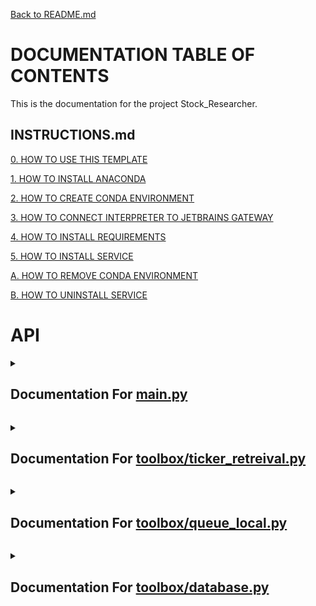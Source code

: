 [Back to README.md](/README.md)

# DOCUMENTATION TABLE OF CONTENTS #

This is the documentation for the project Stock_Researcher.

## INSTRUCTIONS.md ##

[0. HOW TO USE THIS TEMPLATE](/docs/INSTRUCTIONS.md#0-how-to-use-this-template)

[1. HOW TO INSTALL ANACONDA](/docs/INSTRUCTIONS.md#1-how-to-install-anaconda)

[2. HOW TO CREATE CONDA ENVIRONMENT](/docs/INSTRUCTIONS.md#2-how-to-create-conda-environment)

[3. HOW TO CONNECT INTERPRETER TO JETBRAINS GATEWAY](/docs/INSTRUCTIONS.md#3-how-to-connect-interpreter-to-jetbrains-gateway)

[4. HOW TO INSTALL REQUIREMENTS](/docs/INSTRUCTIONS.md#4-how-to-install-requirements)

[5. HOW TO INSTALL SERVICE](/docs/INSTRUCTIONS.md#5-how-to-install-service)

[A. HOW TO REMOVE CONDA ENVIRONMENT](/docs/INSTRUCTIONS.md#a-how-to-remove-conda-environment)

[B. HOW TO UNINSTALL SERVICE](/docs/INSTRUCTIONS.md#b-how-to-uninstall-service)

# API #


<details>
<summary>

## Documentation For [main.py](/docs/MAIN.md)

</summary>


 <details>
<summary>

### > [function main](/docs/MAIN.md#function-main) 



</summary>

[def main():](./../main.py#L13) 



</details>

<br></details>


<details>
<summary>

## Documentation For [toolbox/ticker_retreival.py](/docs/TOOLBOX-TICKER_RETREIVAL.md)

</summary>


 <details>
<summary>

### > [function set_storage_path](/docs/TOOLBOX-TICKER_RETREIVAL.md#function-set_storage_path) 



</summary>

[def set_storage_path(database_path: str, make_dir=False):](./../toolbox/ticker_retreival.py#L8) 

Note


```python
    This function is used to set the path to the database. The database is a
```

Param


```python
    database_path: str
        Path to the database
    make_dir: bool
        If True, create the directory if it does not exist
```

Return


```python
    None
```

Example


```python
    from toolbox import ticker_retreival
    ticker_retreival.set_storage_path('C:/Users/username/PycharmProjects/stock_analysis/database')
```



</details>


 <details>
<summary>

### > [function get_tickers](/docs/TOOLBOX-TICKER_RETREIVAL.md#function-get_tickers) 



</summary>

[def get_tickers(days_reset_frequency=7, request_fresh=False):](./../toolbox/ticker_retreival.py#L37) 

Note


```python
    This function is used to get the list of tickers. The tickers are saved in the database. If the tickers are older
```

Param


```python
    days_reset_frequency: int
        Number of days before the tickers are reset, to avoid making too many API calls

    request_fresh: bool
        If True, then the tickers are requested fresh from the API, regardless of the last update time
```

Return


```python
    tickers: list
        List of tickers
```

Example


```python
    from toolbox import ticker_retreival
    ticker_retreival.set_storage_path('C:/Users/username/PycharmProjects/stock_analysis/database')
    tickers = ticker_retreival.get_tickers()
```

Reference


```python
    https://levelup.gitconnected.com/how-to-get-all-stock-symbols-a73925c16a1b
```



</details>


 <details>
<summary>

### > [function get_rejected_tickers](/docs/TOOLBOX-TICKER_RETREIVAL.md#function-get_rejected_tickers) 



</summary>

[def get_rejected_tickers(days_reset_frequency=7, request_fresh=False):](./../toolbox/ticker_retreival.py#L112) 

Note


```python
    This function is used to get the list of rejected tickers.
    W = When Issued, or can be arrested for fraud
    R = Rights Issue
    P = “First Preferred Issue”. Preferred stocks are a separate entity.
    Q = Bankruptcy
```

Param


```python
    days_reset_frequency: int
        Number of days before the tickers are reset, to avoid making too many API calls

    request_fresh: bool
        If True, then the tickers are requested fresh from the API, regardless of the last update time
```

Return


```python
    rejected_tickers: list
        List of rejected tickers
```

Example


```python
    from toolbox import ticker_retreival
    ticker_retreival.set_storage_path('C:/Users/username/PycharmProjects/stock_analysis/database')
    rejected_tickers = ticker_retreival.get_rejected_tickers()
```

Reference


```python
    https://levelup.gitconnected.com/how-to-get-all-stock-symbols-a73925c16a1b
```



</details>


 <details>
<summary>

### > [function get_ticker_information](/docs/TOOLBOX-TICKER_RETREIVAL.md#function-get_ticker_information) 



</summary>

[def get_ticker_information(symbol: str, days_reset_frequency=14, request_fresh=False, cooldown_counter=0):](./../toolbox/ticker_retreival.py#L151) 

Note


```python
    This function is used to get the information for a given ticker. The information is saved in the database. If the
```

Param


```python
    symbol: str
        Ticker symbol

    days_reset_frequency: int
        Number of days before the tickers are reset, to avoid making too many API calls

    request_fresh: bool
        If True, then the tickers are requested fresh from the API, regardless of the last update time
```

Return


```python
    stock_info: dict
        Dictionary of stock information
```

Example


```python
    from toolbox import ticker_retreival
    ticker_retreival.set_storage_path('C:/Users/username/PycharmProjects/stock_analysis/database')
    stock_info = ticker_retreival.get_ticker_information('MSFT')
    name = stock_info['shortName']
    website = stock_info['website']
    description = stock_info['longBusinessSummary']
```



</details>


 <details>
<summary>

### > [function get_all_ticker_information](/docs/TOOLBOX-TICKER_RETREIVAL.md#function-get_all_ticker_information) 



</summary>

[def get_all_ticker_information(days_reset_frequency=1, request_fresh=False):](./../toolbox/ticker_retreival.py#L232) 

Note


```python
    This function is used to get the information for all tickers. The information is saved in the database. If the
```

Param


```python
    days_reset_frequency: int
        Number of days before the tickers are reset, to avoid making too many API calls

    request_fresh: bool
        If True, then the tickers are requested fresh from the API, regardless of the last update time
```

Return


```python
    all_info: dict
        Dictionary of stock information for all tickers
```

Example


```python
    from toolbox import ticker_retreival
    ticker_retreival.set_storage_path('C:/Users/username/PycharmProjects/stock_analysis/database')
    all_info = ticker_retreival.get_all_ticker_information()
    print(all_info['MSFT']['shortName'])
```



</details>

<br></details>


<details>
<summary>

## Documentation For [toolbox/queue_local.py](/docs/TOOLBOX-QUEUE_LOCAL.md)

</summary>


 <details>
<summary>

### > [class Queue](/docs/TOOLBOX-QUEUE_LOCAL.md#class-queue) 



</summary>

[class Queue:](./../toolbox/queue_local.py#L2) 

Note


```python
    A queue is a data structure that follows the First In First Out (FIFO) principle.
    This means that the first item added to the queue will be the first item removed from the queue.
    A queue can be implemented using a list or a linked list.
```

Param


```python
    queue_list: list
        The list to initialize the queue with
    max_size: int
        The maximum size of the queue
```

Example


```python
    queue = Queue([1, 2, 3, 4, 5], 10)

    a = queue.dequeue()
    print(a)
```

Reference


```python
    https://en.wikipedia.org/wiki/Queue_(abstract_data_type)
```




 <details>
<summary>

### >  > [function Queue.init](/docs/TOOLBOX-QUEUE_LOCAL.md#function-queueinit) 



</summary>

[def __init__(self, queue_list: list = None, max_size: int = None):](./../toolbox/queue_local.py#L30) 

Note


```python
        If the queue_list is not None, then the queue will be initialized with the list
        If the max_size is not None, then the queue will be initialized with the max_size
```

Param


```python
        queue_list: list
            The list to initialize the queue with
        max_size: int
            The maximum size of the queue
```

Return


```python
        None
```

Example


```python
        queue = Queue([1, 2, 3, 4, 5], 10)

        a = queue.dequeue()
        print(a)
```



</details>


 <details>
<summary>

### >  > [function Queue.enqueue](/docs/TOOLBOX-QUEUE_LOCAL.md#function-queueenqueue) 



</summary>

[def enqueue(self, item):](./../toolbox/queue_local.py#L61) 

Note


```python
        Adds the item to the end of the queue
```

Param


```python
        item: any
            The item to add to the queue
```

Return


```python
        None
```

Example


```python
        queue = Queue(max_size=10)

        queue.enqueue(1)
        queue.enqueue(2)
        queue.enqueue(3)
        print(queue)
```



</details>


 <details>
<summary>

### >  > [function Queue.dequeue](/docs/TOOLBOX-QUEUE_LOCAL.md#function-queuedequeue) 



</summary>

[def dequeue(self):](./../toolbox/queue_local.py#L90) 

Note


```python
        Removes the first item from the queue
```

Param


```python
        None
```

Return


```python
        item: any
            The item that was removed from the queue
```

Example


```python
        queue = Queue(max_size=10)

        queue.enqueue(1)
        queue.enqueue(2)
        queue.enqueue(3)

        a = queue.dequeue()
        print(a)
```



</details>


 <details>
<summary>

### >  > [function Queue.size](/docs/TOOLBOX-QUEUE_LOCAL.md#function-queuesize) 



</summary>

[def size(self) -> int:](./../toolbox/queue_local.py#L118) 

Note


```python
        Returns the size of the queue
```

Param


```python
        None
```

Return


```python
        size: int
            The size of the queue
```

Example


```python
        queue = Queue(max_size=10)

        queue.enqueue(1)
        queue.enqueue(2)
        queue.enqueue(3)

        print(queue.size())
```



</details>


 <details>
<summary>

### >  > [function Queue.is_empty](/docs/TOOLBOX-QUEUE_LOCAL.md#function-queueis_empty) 



</summary>

[def is_empty(self) -> bool:](./../toolbox/queue_local.py#L146) 

Note


```python
        Returns True if the queue is empty, False otherwise
```

Param


```python
        None
```

Return


```python
        is_empty: bool
            True if the queue is empty, False otherwise
```

Example


```python
        queue = Queue(max_size=10)

        queue.enqueue(1)
        queue.enqueue(2)

        print(queue.is_empty())
```



</details>


 <details>
<summary>

### >  > [function Queue.peek](/docs/TOOLBOX-QUEUE_LOCAL.md#function-queuepeek) 



</summary>

[def peek(self):](./../toolbox/queue_local.py#L173) 

Note


```python
        Returns the first item in the queue without removing it
```

Param


```python
        None
```

Return


```python
        item: any
            The first item in the queue
```

Example


```python
        queue = Queue(max_size=10)

        queue.enqueue(1)
        queue.enqueue(2)
        queue.enqueue(3)

        a = queue.peek()
        print(a)
```



</details>


 <details>
<summary>

### >  > [function Queue.get_list](/docs/TOOLBOX-QUEUE_LOCAL.md#function-queueget_list) 



</summary>

[def get_list(self):](./../toolbox/queue_local.py#L201) 

Note


```python
        Returns the list of items in the queue
```

Param


```python
        None
```

Return


```python
        list: list
            The list of items in the queue
```

Example


```python
        queue = Queue(max_size=10)

        queue.enqueue(1)
        queue.enqueue(2)
        queue.enqueue(3)

        a = queue.get_list()
        print(a)
```



</details>


 <details>
<summary>

### >  > [function Queue.len](/docs/TOOLBOX-QUEUE_LOCAL.md#function-queuelen) 



</summary>

[def __len__(self):](./../toolbox/queue_local.py#L230) 

Note


```python
        Returns the size of the queue
```

Param


```python
        None
```

Return


```python
        size: int
            The size of the queue
```

Example


```python
        queue = Queue(max_size=10)

        queue.enqueue(1)
        queue.enqueue(2)

        print(len(queue))
```



</details>


 <details>
<summary>

### >  > [function Queue.copy](/docs/TOOLBOX-QUEUE_LOCAL.md#function-queuecopy) 



</summary>

[def copy(self):](./../toolbox/queue_local.py#L256) 

Note


```python
        Returns a copy of the queue
```

Param


```python
        None
```

Return


```python
        new_queue: Queue
            A copy of the queue
```

Example


```python
        queue = Queue(max_size=10)

        queue.enqueue(1)
        queue.enqueue(2)
        queue.enqueue(3)

        new_queue = queue.copy()
        print(new_queue)
```



</details>


 <details>
<summary>

### >  > [function Queue.copy](/docs/TOOLBOX-QUEUE_LOCAL.md#function-queuecopy) 



</summary>

[def __copy__(self):](./../toolbox/queue_local.py#L288) 

Note


```python
        Returns a copy of the queue
```

Param


```python
        None
```

Return


```python
        new_queue: Queue
            A copy of the queue
```

Example


```python
        queue = Queue(max_size=10)

        queue.enqueue(1)
        queue.enqueue(2)
        queue.enqueue(3)

        new_queue = queue.copy()
        print(new_queue)
```



</details>


 <details>
<summary>

### >  > [function Queue.eq](/docs/TOOLBOX-QUEUE_LOCAL.md#function-queueeq) 



</summary>

[def __eq__(self, other):](./../toolbox/queue_local.py#L317) 

Note


```python
        Returns True if the queues are equal, False otherwise
```

Param


```python
        other: Queue
            The other queue to compare to
```

Return


```python
        is_equal: bool
            True if the queues are equal, False otherwise
```

Example


```python
        queue = Queue([1, 2, 3, 4, 5], max_size=10)
        other = Queue([1, 2, 3, 4, 5], max_size=10)

        print(queue == other)
```



</details>


 <details>
<summary>

### >  > [function Queue.ne](/docs/TOOLBOX-QUEUE_LOCAL.md#function-queuene) 



</summary>

[def __ne__(self, other):](./../toolbox/queue_local.py#L348) 

Note


```python
        Returns True if the queues are not equal, False otherwise
```

Param


```python
        other: Queue
            The other queue to compare to
```

Return


```python
        is_not_equal: bool
            True if the queues are not equal, False otherwise
```

Example


```python
        queue = Queue([1, 2, 3, 4, 5], max_size=10)
        other = Queue([1, 2, 3, 4, 5], max_size=10)

        print(queue != other)
```



</details>


 <details>
<summary>

### >  > [function Queue.getitem](/docs/TOOLBOX-QUEUE_LOCAL.md#function-queuegetitem) 



</summary>

[def __getitem__(self, index):](./../toolbox/queue_local.py#L373) 

Note


```python
        Returns the item at the given index
```

Param


```python
        index: int
            The index of the item to get
```

Return


```python
        item: any
            The item at the given index
```

Example


```python
        queue = Queue([1, 2, 3, 4, 5], max_size=10)

        print(queue[2])
```



</details>


 <details>
<summary>

### >  > [function Queue.setitem](/docs/TOOLBOX-QUEUE_LOCAL.md#function-queuesetitem) 



</summary>

[def __setitem__(self, index, value):](./../toolbox/queue_local.py#L397) 

Note


```python
        Sets the item at the given index to the given value
```

Param


```python
        index: int
            The index of the item to set
        value: any
            The value to set the item to
```

Return


```python
        None
```

Example


```python
        queue = Queue([1, 2, 3, 4, 5], max_size=10)

        queue[2] = 10
        print(queue)
```



</details>


 <details>
<summary>

### >  > [function Queue.delitem](/docs/TOOLBOX-QUEUE_LOCAL.md#function-queuedelitem) 



</summary>

[def __delitem__(self, index):](./../toolbox/queue_local.py#L423) 

Note


```python
        Deletes the item at the given index
```

Param


```python
        index: int
            The index of the item to delete
```

Return


```python
        None
```

Example


```python
        queue = Queue([1, 2, 3, 4, 5], max_size=10)

        del queue[2]
        print(queue)
```



</details>


 <details>
<summary>

### >  > [function Queue.iter](/docs/TOOLBOX-QUEUE_LOCAL.md#function-queueiter) 



</summary>

[def __iter__(self):](./../toolbox/queue_local.py#L447) 

Note


```python
        Returns an iterator for the queue
```

Param


```python
        None
```

Return


```python
        iter: iter
            An iterator for the queue
```

Example


```python
        queue = Queue([1, 2, 3, 4, 5], max_size=10)

        for item in queue:
            print(item)
```



</details>


 <details>
<summary>

### >  > [function Queue.reversed](/docs/TOOLBOX-QUEUE_LOCAL.md#function-queuereversed) 



</summary>

[def __reversed__(self):](./../toolbox/queue_local.py#L471) 

Note


```python
        Returns an iterator for the queue in reverse order
```

Param


```python
        None
```

Return


```python
        reversed: iter
            An iterator for the queue in reverse order
```

Example


```python
        queue = Queue([1, 2, 3, 4, 5], max_size=10)

        for item in reversed(queue):
            print(item)
```



</details>


 <details>
<summary>

### >  > [function Queue.contains](/docs/TOOLBOX-QUEUE_LOCAL.md#function-queuecontains) 



</summary>

[def __contains__(self, item):](./../toolbox/queue_local.py#L495) 

Note


```python
        Returns True if the item is in the queue, False otherwise
```

Param


```python
        item: any
            The item to check for
```

Return


```python
        is_in: bool
            True if the item is in the queue, False otherwise
```

Example


```python
        queue = Queue([1, 2, 3, 4, 5], max_size=10)

        print(1 in queue)
```



</details>


 <details>
<summary>

### >  > [function Queue.add](/docs/TOOLBOX-QUEUE_LOCAL.md#function-queueadd) 



</summary>

[def __add__(self, other):](./../toolbox/queue_local.py#L519) 

Note


```python
        Returns a new queue with the items from both queues
```

Param


```python
        other: Queue
            The other queue to add to this queue
```

Return


```python
        new_queue: Queue
            A new queue with the items from both queues
```

Example


```python
        queue = Queue([1, 2, 3, 4, 5], max_size=10)
        other = Queue([6, 7, 8, 9, 10], max_size=10)

        new_queue = queue + other
        print(new_queue)
```



</details>


 <details>
<summary>

### >  > [function Queue.iadd](/docs/TOOLBOX-QUEUE_LOCAL.md#function-queueiadd) 



</summary>

[def __iadd__(self, other):](./../toolbox/queue_local.py#L550) 

Note


```python
        Returns this queue with the items from both queues
```

Param


```python
        other: Queue
            The other queue to add to this queue
```

Return


```python
        self: Queue
            This queue with the items from both queues
```

Example


```python
        queue = Queue([1, 2, 3, 4, 5], max_size=10)
        other = Queue([6, 7, 8, 9, 10], max_size=10)

        queue += other
        print(queue)
```



</details>


 <details>
<summary>

### >  > [function Queue.mul](/docs/TOOLBOX-QUEUE_LOCAL.md#function-queuemul) 



</summary>

[def __mul__(self, other):](./../toolbox/queue_local.py#L578) 

Note


```python
        Returns a new queue with the items from this queue repeated the given number of times
```

Param


```python
        other: int
            The number of times to repeat the queue
```

Return


```python
        new_queue: Queue
            A new queue with the items from this queue repeated the given number of times
```

Example


```python
        queue = Queue([1, 2, 3, 4, 5], max_size=10)

        new_queue = queue * 3
        print(new_queue)
```



</details>


 <details>
<summary>

### >  > [function Queue.imul](/docs/TOOLBOX-QUEUE_LOCAL.md#function-queueimul) 



</summary>

[def __imul__(self, other):](./../toolbox/queue_local.py#L607) 

Note


```python
        Returns this queue with the items from this queue repeated the given number of times
```

Param


```python
        other: int
            The number of times to repeat the queue
```

Return


```python
        self: Queue
            This queue with the items from this queue repeated the given number of times
```

Example


```python
        queue = Queue([1, 2, 3, 4, 5], max_size=10)

        queue *= 3
        print(queue)
```



</details>


 <details>
<summary>

### >  > [function Queue.str](/docs/TOOLBOX-QUEUE_LOCAL.md#function-queuestr) 



</summary>

[def __str__(self):](./../toolbox/queue_local.py#L636) 

Note


```python
        Returns a string representation of the queue
```

Param


```python
        None
```

Return


```python
        string: str
            A string representation of the queue
```

Example


```python
        queue = Queue([1, 2, 3, 4, 5], max_size=10)

        print(queue)
```



</details>

</details>

<br></details>


<details>
<summary>

## Documentation For [toolbox/database.py](/docs/TOOLBOX-DATABASE.md)

</summary>


 <details>
<summary>

### > [function set_storage_path](/docs/TOOLBOX-DATABASE.md#function-set_storage_path) 



</summary>

[def set_storage_path(path):](./../toolbox/database.py#L9) 

Note


```python
    This function is used to set the path to the folder where the database files will be stored
```

Param


```python
ters
    ----------
    path : str
        The path to the folder where the database files will be stored
```

Return


```python
    None
        This function does not return anything
```

Example


```python
    set_storage_path('C:/Users/JohnDoe/Documents/MyDatabase')
```

Reference


```python
    No Links
```



</details>


 <details>
<summary>

### > [function slugify](/docs/TOOLBOX-DATABASE.md#function-slugify) 



</summary>

[def slugify(value, allow_unicode=False):](./../toolbox/database.py#L41) 

Note


```python
    This function is used to slugify strings, which basically means to remove all special characters and replace them with dashes.
    This is useful for creating file names from strings.
```

Param


```python
ters
    ----------
    value : str
        The string to be slugified
    allow_unicode : bool
        Whether or not to allow unicode characters
```

Return


```python
    str
        The slugified string
```

Example


```python
    a = slugify('Hello World')
```

Reference


```python
    https://github.com/django/django/blob/master/django/utils/text.py
```



</details>


 <details>
<summary>

### > [function get](/docs/TOOLBOX-DATABASE.md#function-get) 



</summary>

[def get(name: str):](./../toolbox/database.py#L77) 

Note


```python
    This function is used to load objects from the database folder
```

Param


```python
ters
    ----------
    name : str
        The name of the file to be loaded
```

Return


```python
    object or None
        The object loaded from the file, could be anything
```

Example


```python
    spreadsheet_data = get('spreadsheet_people')
```

Reference


```python
    No Links
```



</details>


 <details>
<summary>

### > [function get_modified_date](/docs/TOOLBOX-DATABASE.md#function-get_modified_date) 



</summary>

[def get_modified_date(name: str):](./../toolbox/database.py#L112) 

Note


```python
    This function is used to get the last modified date of a file in the database folder
```

Param


```python
ters
    ----------
    name : str
        The name of the file to be loaded
```

Return


```python
    datetime.datetime or None
        The datetime object of the last modified date
```

Example


```python
    date = get_modified_date('spreadsheet_people')
```

Reference


```python
    No Links
```



</details>


 <details>
<summary>

### > [function save](/docs/TOOLBOX-DATABASE.md#function-save) 



</summary>

[def save(name: str, data: any) -> None:](./../toolbox/database.py#L147) 

Note


```python
    This function is used to save objects to the database folder
```

Param


```python
ters
    ----------
    name : str
        The name of the file to be saved
    data : any
        The data to be saved
```

Return


```python
    None
        This function does not return anything
```

Example


```python
    spreadsheet_data = {"People": ["Bill", "Kent", "Steve"], "Ages": [20, 30, 40]}

    save('spreadsheet_people', spreadsheet_data)
```

Reference


```python
    No Links
```



</details>


 <details>
<summary>

### > [function delete_database](/docs/TOOLBOX-DATABASE.md#function-delete_database) 



</summary>

[def delete_database(name: str) -> object:](./../toolbox/database.py#L182) 

Note


```python
    This function is used to delete objects from the database folder
```

Param


```python
ters
    ----------
    name : str
        The name of the file to be deleted
```

Return


```python
    object or None
        The object loaded from the file, could be anything
```

Example


```python
    spreadsheet_data = {"People": ["Bill", "Kent", "Steve"], "Ages": [20, 30, 40]}

    save('spreadsheet_people', spreadsheet_data)

    delete_database('spreadsheet_people')
```

Reference


```python
    No Links
```



</details>


 <details>
<summary>

### > [function save_key](/docs/TOOLBOX-DATABASE.md#function-save_key) 



</summary>

[def save_key(platform: str, key: str, override: bool = False) -> None:](./../toolbox/database.py#L220) 

Note


```python
    This function is used to save keys in a secure location
```

Param


```python
ters
    ----------
    platform: str
        The name of the platform to be saved (e.g. 'google')
    key: str
        The key to be saved (e.g. '<google_api_key>')
    override: bool
        Whether or not to override the key if it already exists
```

Return


```python
    None
        This function does not return anything
```

Example


```python
    save_key('google', '<google_api_key>')
```

Reference


```python
    https://www.nylas.com/blog/making-use-of-environment-variables-in-python/
```



</details>


 <details>
<summary>

### > [function load_key](/docs/TOOLBOX-DATABASE.md#function-load_key) 



</summary>

[def load_key(platform: str) -> str:](./../toolbox/database.py#L267) 

Note


```python
        This function is used to load keys from a secure location
```

Param


```python
ters
        ----------
        platform: str
            The key to be loaded (e.g. '<google_api_key>')
```

Return


```python
        str or None
            This function returns the key if it exists, otherwise it returns None
```

Example


```python
        key = load_key('google')
```

Reference


```python
        https://www.nylas.com/blog/making-use-of-environment-variables-in-python/
```



</details>

<br></details>

